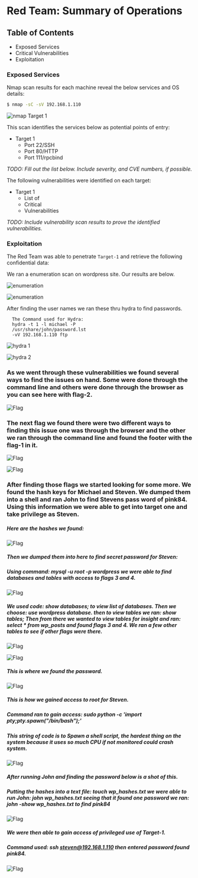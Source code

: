 # Red Team: Summary of Operations

## Table of Contents
- Exposed Services
- Critical Vulnerabilities
- Exploitation

### Exposed Services

Nmap scan results for each machine reveal the below services and OS details:

```bash
$ nmap -sC -sV 192.168.1.110

```

![nmap Target 1](IMAGE/nmaptarget-1.png)

This scan identifies the services below as potential points of entry:
- Target 1
  - Port 22/SSH
  - Port 80/HTTP
  - Port 111/rpcbind

_TODO: Fill out the list below. Include severity, and CVE numbers, if possible._

The following vulnerabilities were identified on each target:
- Target 1
  - List of
  - Critical
  - Vulnerabilities

_TODO: Include vulnerability scan results to prove the identified vulnerabilities._

### Exploitation

The Red Team was able to penetrate `Target-1` and retrieve the following confidential data:

We ran a enumeration scan on wordpress site. Our results are below.

![enumeration](IMAGE/wpscan-1.png)

![enumeration](IMAGE/wpscan-2.png)

After finding the user names we ran these thru hydra to find passwords. 

      The Command used for Hydra:
      hydra -t 1 -l michael -P 
      /usr/share/john/password.lst 
      -vV 192.168.1.110 ftp



![hydra 1](IMAGE/hydra-1.png)

![hydra 2](IMAGE/hydra-2.png)


### As we went through these vulnerabilities we found several ways to find the issues on hand. Some were done through the command line and others were done through the browser as you can see here with flag-2.

![Flag](IMAGE/flag-2.png)

### The next flag we found there were two different ways to finding this issue one was through the browser and the other we ran through the command line and found the footer with the flag-1 in it.

![Flag](IMAGE/flag-1.png)

![Flag](IMAGE/flag-1.1.png)

### After finding those flags we started looking for some more. We found the hash keys for Michael and Steven. We dumped them into a shell and ran John to find Stevens pass word of pink84. Using this information we were able to get into target one and take privilege as Steven. 

##### Here are the hashes we found:

![Flag](IMAGE/wp-hashes.png)

##### Then we dumped them into here to find secret password for Steven:

##### Using command: mysql -u root -p wordpress we were able to find databases and tables with access to flags 3 and 4.

![Flag](IMAGE/DB-dump-3.png)

##### We used code: show databases; to view list of databases. Then we choose: use wordpress database. then to view tables we ran: show tables; Then from there we wanted to view tables for insight and ran: select * from wp_posts and found flags 3 and 4. We ran a few other tables to see if other flags were there. 

![Flag](IMAGE/DB-dump-2.png)

![Flag](IMAGE/DB-dump-1.png)

##### This is where we found the password.

![Flag](IMAGE/DB-password.png)

##### This is how we gained access to root for Steven.
##### Command ran to gain access: sudo python -c 'import pty;pty.spawn("/bin/bash");'
##### This string of code is to Spawn a shell script, the hardest thing on the system because it uses so much CPU if not monitored could crash system.

![Flag](IMAGE/privalage-steven.png)

##### After running John and finding the password below is a shot of this.
##### Putting the hashes into a text file: touch wp_hashes.txt we were able to run John: john wp_hashes.txt seeing that it found one password we ran: john -show wp_hashes.txt to find pink84

![Flag](IMAGE/john-hash.png)

##### We were then able to gain access of privileged use of Target-1.
##### Command used: ssh steven@192.168.1.110 then entered password found pink84.

![Flag](IMAGE/in-as-steven.png)

